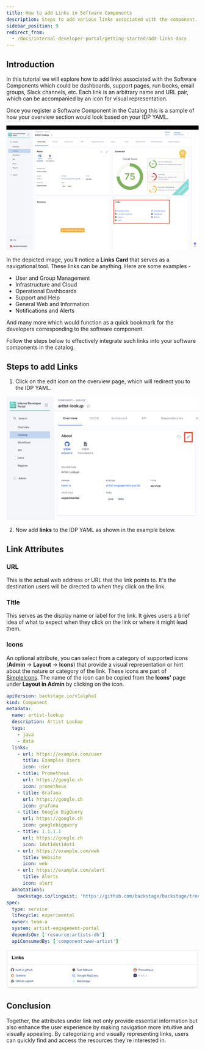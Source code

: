 ```yaml
---
title: How to add Links in Software Components
description: Steps to add various links associated with the component.
sidebar_position: 9
redirect_from:
  - /docs/internal-developer-portal/getting-started/add-links-docs
---
```


<DocsTag  backgroundColor= "#cbe2f9" text="Tutorial"  textColor="#0b5cad"  />

## Introduction
In this tutorial we will explore how to add links associated with the Software Components which could be dashboards, support pages, run books, email groups, Slack channels, etc. Each link is an arbitrary name and URL pair, which can be accompanied by an icon for visual representation.

Once you register a Software Component in the Catalog this is a sample of how your overview section would look based on your IDP YAML. 

![](./static/link-card.png)

In the depicted image, you'll notice a **Links Card** that serves as a navigational tool. These links can be anything. Here are some examples -

- User and Group Management
- Infrastructure and Cloud
- Operational Dashboards
- Support and Help
- General Web and Information
- Notifications and Alerts

And many more which would function as a quick bookmark for the developers corresponding to the software component. 

Follow the steps below to effectively integrate such links into your software components in the catalog.

## Steps to add Links
 
1. Click on the edit icon on the overview page, which will redirect you to the IDP YAML.

![](./static/edit-icon.png)

2. Now add **links** to the IDP YAML as shown in the example below.

## Link Attributes

### URL

This is the actual web address or URL that the link points to. It's the destination users will be directed to when they click on the link.

### Title 

This serves as the display name or label for the link. It gives users a brief idea of what to expect when they click on the link or where it might lead them.

### Icons

An optional attribute, you can select from a category of supported icons (**Admin** -> **Layout** -> **Icons**) that provide a visual representation or hint about the nature or category of the link. These icons are part of [SimpleIcons](https://simpleicons.org/). The name of the icon can be copied from the **Icons'** page under **Layout in Admin** by clicking on the icon.

```YAML
apiVersion: backstage.io/v1alpha1
kind: Component
metadata:
  name: artist-lookup
  description: Artist Lookup
  tags:
    - java
    - data
  links:
    - url: https://example.com/user
      title: Examples Users
      icon: user
    - title: Prometheus
      url: https://google.ch
      icon: prometheus
    - title: Grafana
      url: https://google.ch
      icon: grafana
    - title: Google BigQuery
      url: https://google.ch
      icon: googlebigquery
    - title: 1.1.1.1
      url: https://google.ch
      icon: 1dot1dot1dot1
    - url: https://example.com/web
      title: Website
      icon: web
    - url: https://example.com/alert
      title: Alerts
      icon: alert
  annotations:
    backstage.io/linguist: 'https://github.com/backstage/backstage/tree/master/plugins/playlist'
spec:
  type: service
  lifecycle: experimental
  owner: team-a
  system: artist-engagement-portal
  dependsOn: ['resource:artists-db']
  apiConsumedBy: ['component:www-artist']
```

![](./static/color.png)

## Conclusion

 Together, the attributes under link not only provide essential information but also enhance the user experience by making navigation more intuitive and visually appealing. By categorizing and visually representing links, users can quickly find and access the resources they're interested in.